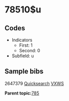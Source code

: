 # 78510$u

## Codes

-   Indicators
    -   First: 1
    -   Second: 0
-   Subfield: u

## Sample bibs

2647379 [Quicksearch](https://search.library.yale.edu/catalog/2647379) [VXWS](http://prodorbis.library.yale.edu:7014/vxws/GetHoldingsService?bibId=2647379)

**Parent topic:**[785](../../tags/785/785.md)


